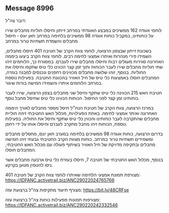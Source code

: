 ## Message 8996

דובר צה"ל:

לוחמי אוגדה 162 ממשיכים במבצע האוגדתי במרחב זייתון וחיסלו חוליות מחבלים שירו על כוחותינו, במקביל כוחות אוגדה 98 ממשיכים בלחימה במרחב חאן יונס - חיסול מחבלים והשמדת תשתיות טרור במרחב

בשכונת זייתון שבצפון הרצועה, לוחמי צוות הקרב של חטיבה 401 חיסלו מחבלים, השמידו פירי מנהרות ואיתרו אמצעי לחימה רבים.
לוחמי צוות הקרב ביצעו ביממה האחרונה סגירות מעגלים רבות וחיסלו מחבלים שירו לעברם. במסגרת כך, הלוחמים זיהו שתי חוליות מחבלים שירו לעבר הכוחות ותוך זמן קצר הכווינו כלי טיס שתקפו וחיסלו את החוליות.
בנוסף, זוהו שלושה מחבלים מכווינים רחפנים ונכנסים למבנה בגזרה, המחבלים חוסלו באמצעות כלי טיס של חיל האוויר בהכוונת החטיבה. בפעילות נוספת במרחב הלוחמים איתרו והשמידו חמישה בורות שיגור.

חטיבת האש 215 הכווינה כלי טיס שתקף וחיסל שני מחבלים בצפון הרצועה, שירו לעבר כוחותינו זמן קצר לפני החיסול. הכוחות הכווינו כלי טיס שחיסל מחבל נוסף.

במרכז הרצועה, צוות הקרב של חטיבת הנח״ל חיסל מספר מחבלים לאורך היממה האחרונה ואיתר אמצעי לחימה.
באחת הפעילויות, מכלול האש החטיבתי זיהה חוליית מחבלים שהתקרבה לעבר כוחותינו והכווין כלי טיס שתקף וחיסל את החוליה.
בפעילות נוספת, הכוחות זיהו מחבל מתקרב לעברם וחיסלו אותו על ידי רחפן.

בדרום הרצועה, כוחות אוגדה 98 ממשיכים בלחימה במערב חאן יונס, מחסלים מחבלים ומשמידים תשתיות טרור במרחב.
כוחות מצוות הקרב החטיבתי גבעתי זיהו חמישה מחבלים ובתקיפה מדויקת של חיל האוויר בשיתוף פעולה עם מכלול האש החטיבתי, המחבלים חוסלו. 

בנוסף, מכלול האש החטיבתי של חטיבה 7, חיסלו בעזרת כלי טיס ארבעה מחבלים אשר ניסו להטמין מטען בקרקע.

מצורפת תמונת אמצעי הלחימה שאיתרו לוחמי צוות הקרב של חטיבה 401: https://IDFANC.activetrail.biz/ANC29022024765766

מצורף תיעוד מתקיפות צה"ל ברצועת עזה: https://bit.ly/48CRFse

מצורפות תמונות מפעילות כוחות צה"ל ברצועת עזה: https://IDFANC.activetrail.biz/ANC290220242332546


